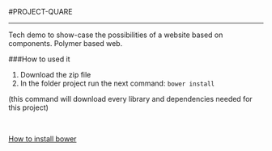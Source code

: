 #PROJECT-QUARE
***
Tech demo to show-case the possibilities of a website based on components. Polymer based web. 

###How to used it
1. Download the zip file
2. In the folder project run the next command: `bower install` 

(this command will download every library and dependencies needed for this project)

<br>

[How to install bower](http://bower.io/)